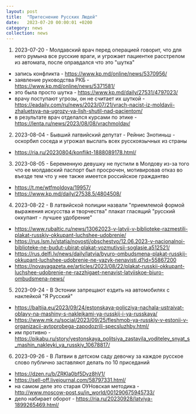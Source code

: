 ```yaml
---
layout: post
title:  "Притеснение Русских Людей"
date:   2023-07-20 00:00:01 +0200
category: news
collection: news
---
```


1. 2023-07-20 - Молдавский врач перед операцией говорит, что для него румына все русские враги, и угрожает пациентке расстрелом из автомата, после оправдался что это "шутка"
 - запись конфликта - <https://www.kp.md/online/news/5370956/>
 - заявление руководства РКБ - <https://www.kp.md/online/news/5371581/>
 - это была просто шутка - <https://www.kp.md/daily/27531/4797023/>
 - врачу поступают угрозы, он не считает их шуткой - <https://eadaily.com/ru/news/2023/07/21/vrach-nacist-iz-moldavii-zhaluetsya-na-ugrozy-ya-lish-shutil-nad-pacientom/>
 - в результате врач отделался курсами по этике - <https://lenta.ru/news/2023/08/08/vrachmoldav/>
2. 2023-08-04 - Бывший латвийский депутат - Рейнис Знотиньш - оскорбил соседа и угрожал выслать всех русскоязычных из страны 
 - <https://ria.ru/20230804/konflikt-1888089178.html/>
3. 2023-08-05 - Беременную девушку не пустили в Молдову из-за того что ее молдавский паспорт был просрочен, мотивировав отказ во въезде тем что у нее также имеется российское граждантво
 - <https://t.me/wtfmoldova/19957/>
 - <https://www.kp.md/daily/27538.5/4804508/>
4. 2023-08-22 - В латвийской полиции назвали "приемлемой формой выражения искусства и творчества" плакат гласящий "русский оккупант - лучшее удобрение"
 - <https://www.rubaltic.ru/news/13062023-v-latvii-v-biblioteke-razmestili-plakat-russkiy-okkupant-luchshee-udobrenie/>
 - <https://rus.lsm.lv/statja/novosti/obschestvo/12.06.2023-v-nacionalnoi-biblioteke-ne-budut-ubirat-plakat-vozmutivsii-soglasie.a512521/>
 - <https://rus.delfi.lv/news/daily/latvia/byuro-ombudsmena-plakat-russkij-okkupant-luchshee-udobrenie-ne-yazyk-nenavisti.d?id=55867200>
 - <https://novayagazeta.ee/articles/2023/08/22/plakat-russkii-okkupant-luchshee-udobrenie-ne-razzhigaet-nenavist-latviiskoe-biuro-ombudsmena-news/>
5. 2023-09-24 - В Эстонии запрещают ездить на автомобилях с наклейкой "Я Русский"
 - <https://baltija.eu/2023/09/24/estonskaya-policziya-nachala-ustraivat-oblavy-na-mashiny-s-naklejkami-ya-russkij-i-ya-russkaya/>
 - <https://www.mk.ru/social/2023/09/25/fleshmob-ya-russkiy-v-estonii-v-organizacii-avtoprobega-zapodozrili-specsluzhby.html/>
 - им противно - <https://pikabu.ru/story/yestonskaya_politsiya_zastavila_voditeley_snyat_s_mashin_nakleyki_ya_russkiy_10678817/>
6. 2023-09-26 - В Латвии в детском саду девочку за каждое русское слово публично заставляют делать по 10 приседаний
 - <https://dzen.ru/b/ZRKla0bf5Dvz8hV1/>
 - <https://sell-off.livejournal.com/58797331.html/>
 - на самом деле это старая ОУНовская методика - <http://www.moscow-post.su/in_world/001290675945733/>
 - дело набирает оборот - <https://ria.ru/20230928/latviya-1899265469.html/>
